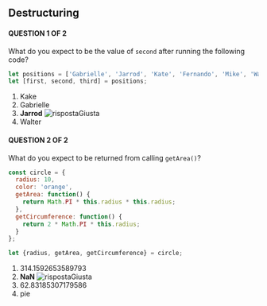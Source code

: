 ## Destructuring

#### QUESTION 1 OF 2

What do you expect to be the value of `second` after running the following code?
```javascript
let positions = ['Gabrielle', 'Jarrod', 'Kate', 'Fernando', 'Mike', 'Walter'];
let [first, second, third] = positions;
```
1. Kake
2. Gabrielle
3. **Jarrod** ![rispostaGiusta]
4. Walter 

#### QUESTION 2 OF 2

What do you expect to be returned from calling `getArea()`?
```javascript
const circle = {
  radius: 10,
  color: 'orange',
  getArea: function() {
    return Math.PI * this.radius * this.radius;
  },
  getCircumference: function() {
    return 2 * Math.PI * this.radius;
  }
};

let {radius, getArea, getCircumference} = circle;
```
1. 314.1592653589793
2. **NaN** ![rispostaGiusta]
3. 62.83185307179586
4. pie

[rispostaGiusta]: https://github.com/el3um4s/100-days-of-code/blob/master/Udacity/ES6%20-%20JavaScript%20Improved/icon-tick.png
